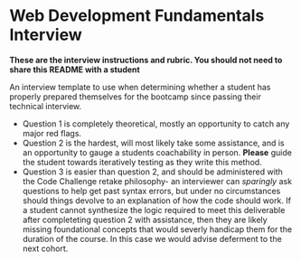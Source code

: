 # Web Development Fundamentals Interview

**These are the interview instructions and rubric. You should not need to share this README with a student**

An interview template to use when determining whether a student has properly prepared themselves for the bootcamp since passing their technical interview.

* Question 1 is completely theoretical, mostly an opportunity to catch any major red flags.
* Question 2 is the hardest, will most likely take some assistance, and is an opportunity to gauge a students coachability in person. **Please** guide the student towards iteratively testing as they write this method.
* Question 3 is easier than question 2, and should be administered with the Code Challenge retake philosophy- an interviewer can *sparingly* ask questions to help get past syntax errors, but under no circumstances should things devolve to an explanation of how the code should work. If a student cannot synthesize the logic required to meet this deliverable after completeting question 2 with assistance, then they are likely missing foundational concepts that would severly handicap them for the duration of the course. In this case we would advise deferment to the next cohort.